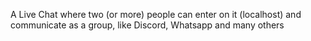 A Live Chat where two (or more) people can enter on it (localhost) and communicate as a group, like Discord, Whatsapp and many others
